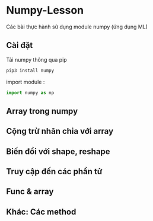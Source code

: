 # Numpy-Lesson

Các bài thực hành sử dụng module numpy (ứng dụng ML)

## Cài đặt

Tải numpy thông qua pip

```python
pip3 install numpy
```

import module :

```python
import numpy as np
```

## Array trong numpy

## Cộng trừ nhân chia với array

## Biến đổi với shape, reshape

## Truy cập đến các phần tử

## Func & array

## Khác: Các method
